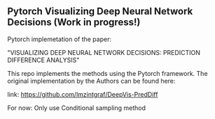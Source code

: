 ## Pytorch Visualizing Deep Neural Network Decisions (Work in progress!)

Pytorch implemetation of the paper:

"VISUALIZING DEEP NEURAL NETWORK DECISIONS:
PREDICTION DIFFERENCE ANALYSIS"

This repo implements the methods using the Pytorch framework. 
The original implementation by the Authors can be found here:

link: https://github.com/lmzintgraf/DeepVis-PredDiff

For now: Only use Conditional sampling method
